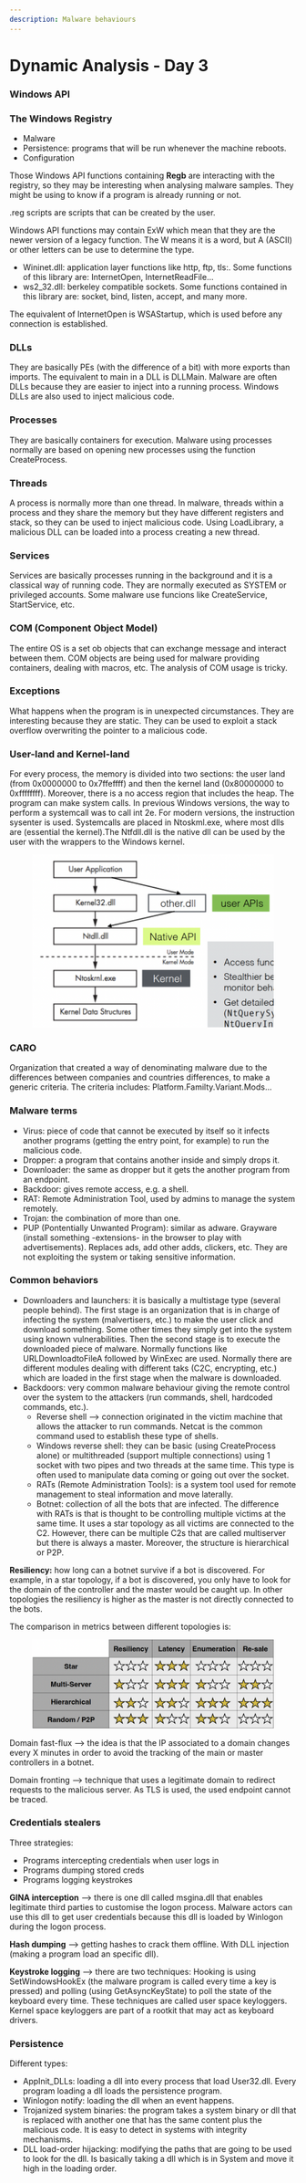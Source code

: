 ```yaml
---
description: Malware behaviours
---
```


# Dynamic Analysis - Day 3

### **Windows API**



### **The Windows Registry**

* Malware&#x20;
* Persistence: programs that will be run whenever the machine reboots.&#x20;
* Configuration

Those Windows API functions containing **Regb** are interacting with the registry, so they may be interesting when analysing malware samples. They might be using to know if a program is already running or not.&#x20;

.reg scripts are scripts that can be created by the user.&#x20;

Windows API functions may contain ExW which mean that they are the newer version of a legacy function. The W means it is a word, but A (ASCII) or other letters can be use to determine the type.&#x20;

* Wininet.dll: application layer functions like http, ftp, tls:. Some functions of this library are: InternetOpen, InternetReadFile...
* ws2\_32.dll: berkeley compatible sockets. Some functions contained in this library are: socket, bind, listen, accept, and many more.&#x20;

The equivalent of InternetOpen is WSAStartup, which is used before any connection is established.

### DLLs

They are basically PEs (with the difference of a bit) with more exports than imports. The equivalent to main in a DLL is DLLMain. Malware are often DLLs because they are easier to inject into a running process. Windows DLLs are also used to inject malicious code.

### Processes

They are basically containers for execution. Malware using processes normally are based on opening new processes using the function CreateProcess.

### Threads

A process is normally more than one thread. In malware, threads within a process and they share the memory but they have different registers and stack, so they can be used to inject malicious code. Using LoadLibrary, a malicious DLL can be loaded into a process creating a new thread.&#x20;

### Services

Services are basically processes running in the background and it is a classical way of running code. They are normally executed as SYSTEM or privileged accounts. Some malware use funcions like CreateService, StartService, etc.&#x20;

### COM (Component Object Model)

The entire OS is a set ob objects that can exchange message and interact between them. COM objects are being used for malware providing containers, dealing with macros, etc. The analysis of COM usage is tricky.&#x20;

### Exceptions

What happens when the program is in unexpected circumstances. They are interesting because they are static. They can be used to exploit a stack overflow overwriting the pointer to a malicious code.&#x20;

### User-land and Kernel-land

For every process, the memory is divided into two sections: the user land (from 0x0000000 to 0x7ffeffff) and then the kernel land (0x80000000 to 0xffffffff). Moreover, there is a no access region that includes the heap. The program can make system calls. In previous Windows versions, the way to perform a systemcall was to call int 2e. For modern versions, the instruction sysenter is used. Systemcalls are placed in Ntoskml.exe, where most dlls are (essential the kernel).The Ntfdll.dll is the native dll can be used by the user with the wrappers to the Windows kernel.&#x20;

<figure><img src="../../.gitbook/assets/Captura de pantalla 2023-03-14 a las 16.49.03.png" alt=""><figcaption></figcaption></figure>

### CARO

Organization that created a way of denominating malware due to the differences between companies and countries differences, to make a generic criteria. The criteria includes: Platform.Familty.Variant.Mods...

### Malware terms

* Virus: piece of code that cannot be executed by itself so it infects another programs (getting the entry point, for example) to run the malicious code.&#x20;
* Dropper: a program that contains another inside and simply drops it.
* Downloader: the same as dropper but it gets the another program from an endpoint.
* Backdoor: gives remote access, e.g. a shell.&#x20;
* RAT: Remote Administration Tool, used by admins to manage the system remotely.&#x20;
* Trojan: the combination of more than one.&#x20;
* PUP (Pontentially Unwanted Program): similar as adware. Grayware (install something -extensions- in the browser to play with advertisements). Replaces ads, add other adds, clickers, etc. They are not exploiting the system or taking sensitive information.

### Common behaviors

* Downloaders and launchers: it is basically a multistage type (several people behind). The first stage is an organization that is in charge of infecting the system (malvertisers, etc.) to make the user click and download something. Some other times they simply get into the system using known vulnerabilities. Then the second stage is to execute the downloaded piece of malware. Normally functions like URLDownloadtoFileA followed by WinExec are used. Normally there are different modules dealing with different taks (C2C, encrypting, etc.) which are loaded in the first stage when the malware is downloaded.
* Backdoors: very common malware behaviour giving the remote control over the system to the attackers (run commands, shell, hardcoded commands, etc.).&#x20;
  * Reverse shell --> connection originated in the victim machine that allows the attacker to run commands. Netcat is the common command used to establish these type of shells.&#x20;
  * Windows reverse shell: they can be basic (using CreateProcess alone) or multithreaded (support multiple connections) using 1 socket with two pipes and two threads at the same time. This type is often used to manipulate data coming or going out over the socket.
  * RATs (Remote Administration Tools): is a system tool used for remote management to steal information and move laterally.&#x20;
  * Botnet: collection of all the bots that are infected. The difference with RATs is that is thought to be controlling multiple victims at the same time. It uses a star topology as all victims are connected to the C2. However, there can be multiple C2s that are called multiserver but there is always a master. Moreover, the structure is hierarchical or P2P.

**Resiliency:** how long can a botnet survive if a bot is discovered. For example, in a star topology, if a bot is discovered, you only have to look for the domain of the controller and the master would be caught up. In other topologies the resiliency is higher as the master is not directly connected to the bots.&#x20;

The comparison in metrics between different topologies is:

<figure><img src="../../.gitbook/assets/Captura de pantalla 2023-03-14 a las 17.53.54.png" alt=""><figcaption></figcaption></figure>

Domain fast-flux --> the idea is that the IP associated to a domain changes every X minutes in order to avoid the tracking of the main or master controllers in a botnet.

Domain fronting --> technique that uses a legitimate domain to redirect requests to the malicious server. As TLS is used, the used endpoint cannot be traced.&#x20;

### Credentials stealers

Three strategies:

* Programs intercepting credentials when user logs in
* Programs dumping stored creds
* Programs logging keystrokes

**GINA interception** --> there is one dll called msgina.dll that enables legitimate third parties to customise the logon process. Malware actors can use this dll to get user credentials because this dll is loaded by Winlogon during the logon process.

**Hash dumping** --> getting hashes to crack them offline. With DLL injection (making a program load an specific dll).

**Keystroke logging** --> there are two techniques: Hooking is using SetWindowsHookEx (the malware program is called every time a key is pressed) and polling (using GetAsyncKeyState) to poll the state of the keyboard every time. These techniques are called user space keyloggers. Kernel space keyloggers are part of a rootkit that may act as keyboard drivers.

### Persistence

Different types:

* AppInit\_DLLs: loading a dll into every process that load User32.dll. Every program loading a dll loads the persistence program.&#x20;
* Winlogon notify: loading the dll when an event happens.
* Trojanized system binaries: the program takes a system binary or dll that is replaced with another one that has the same content plus the malicious code. It is easy to detect in systems with integrity mechanisms.&#x20;
* DLL load-order hijacking: modifying the paths that are going to be used to look for the dll. Is basically taking a dll which is in System and move it high in the loading order.

